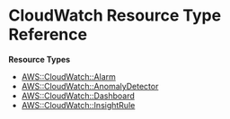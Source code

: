 # CloudWatch Resource Type Reference<a name="AWS_CloudWatch"></a>

**Resource Types**
+ [AWS::CloudWatch::Alarm](aws-properties-cw-alarm.md)
+ [AWS::CloudWatch::AnomalyDetector](aws-resource-cloudwatch-anomalydetector.md)
+ [AWS::CloudWatch::Dashboard](aws-resource-cloudwatch-dashboard.md)
+ [AWS::CloudWatch::InsightRule](aws-resource-cloudwatch-insightrule.md)